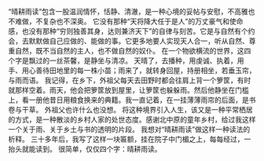 “晴耕雨读”包含一股温润情怀，恬静、清澈，是一种心境的妥帖与安慰，不高雅也不难做，不复杂也不深奥。
它没有那种“天将降大任于是人”的万丈豪气和使命感，也没有那种“穷则独善其身，达则兼济天下”的自律与刻苦。它是与自然有个约会，去默默做自己应做的、能做的事。它更多地要人实现天人合一，听从自然、尊重自然，既不当自然的主人，也不做自然的奴仆。
在一个物欲横流的世界，这四个字是飘过的一丝茶馨，是静坐与清凉。
天晴了，去播种，用虔诚、执着，用手、用心善待田地里的每一株小苗；雨来了，就转身回屋，持册相坐，若垂玉帘，与雨而语。
我记得，在乡下，外祖父每天去田野时都会往肩上背一个箩筐，有时就那样空着。雨天，他会把箩筐放到屋里，让箩筐也躲躲雨。然后他静坐在门槛上，看一册他昔日用粮食换来的典籍。我一直记着，在一挂薄薄雨帘的后面，是书卷与干草。
外祖父也许什么也没想。
将这种境界引入人生，该又是一种平常栖居的方式，是一种散淡的乡村人家的处世态度。感谢北中原的童年乡村，给过我这样一个关于雨、关于乡土与书的透明的片段。
我想对“晴耕雨读”做这样一种读法的析释。
三十多年后，我写了这样一块匾额，挂在院子中门楣之上，每每经过，一抬头就能读到。
很简单，仅仅四个字：晴耕雨读。